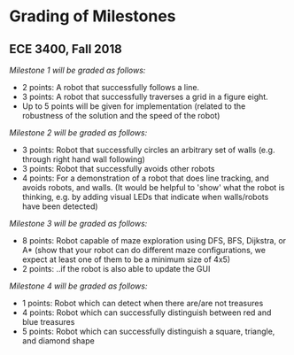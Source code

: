 # Grading of Milestones
## ECE 3400, Fall 2018

_Milestone 1 will be graded as follows:_

* 2 points: A robot that successfully follows a line.
* 3 points: A robot that successfully traverses a grid in a figure eight.
* Up to 5 points will be given for implementation (related to the robustness of the solution and the speed of the robot)

_Milestone 2 will be graded as follows:_

* 3 points: Robot that successfully circles an arbitrary set of walls (e.g. through right hand wall following)
* 3 points: Robot that successfully avoids other robots
* 4 points: For a demonstration of a robot that does line tracking, and avoids robots, and walls.
(It would be helpful to 'show' what the robot is thinking, e.g. by adding visual LEDs that indicate when walls/robots have been detected)

_Milestone 3 will be graded as follows:_

* 8 points: Robot capable of maze exploration using DFS, BFS, Dijkstra, or A* (show that your robot can do different maze configurations, we expect at least one of them to be a minimum size of 4x5)
* 2 points: ..if the robot is also able to update the GUI

_Milestone 4 will be graded as follows:_

* 1 points: Robot which can detect when there are/are not treasures
* 4 points: Robot which can successfully distinguish between red and blue treasures
* 5 points: Robot which can successfully distinguish a square, triangle, and diamond shape

